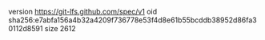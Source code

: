 version https://git-lfs.github.com/spec/v1
oid sha256:e7abfa156a4b32a4209f736778e53f4d8e61b55bcddb38952d86fa30112d8591
size 2612
